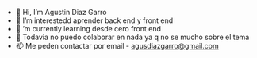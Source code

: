 - 👋 Hi, I’m Agustin Diaz Garro 
- 👀 I’m interestedd aprender back end y front end
- 🌱 ’m currently learning  desde cero front end
- 💞️ Todavia no puedo colaborar en nada ya q no se mucho sobre el tema
- 📫 Me peden contactar por email - agusdiazgarro@gmail.com 

<!---
Agustingarro91/Agustingarro91 is a ✨ special ✨ repository because its `README.md` (this file) appears on your GitHub profile.
You can click the Preview link to take a look at your changes.
--->
